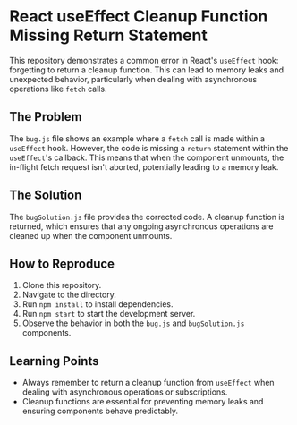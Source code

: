 # React useEffect Cleanup Function Missing Return Statement

This repository demonstrates a common error in React's `useEffect` hook: forgetting to return a cleanup function.  This can lead to memory leaks and unexpected behavior, particularly when dealing with asynchronous operations like `fetch` calls.

## The Problem

The `bug.js` file shows an example where a `fetch` call is made within a `useEffect` hook.  However, the code is missing a `return` statement within the `useEffect`'s callback.  This means that when the component unmounts, the in-flight fetch request isn't aborted, potentially leading to a memory leak.

## The Solution

The `bugSolution.js` file provides the corrected code.  A cleanup function is returned, which ensures that any ongoing asynchronous operations are cleaned up when the component unmounts.

## How to Reproduce

1. Clone this repository.
2. Navigate to the directory.
3. Run `npm install` to install dependencies.
4. Run `npm start` to start the development server.
5. Observe the behavior in both the `bug.js` and `bugSolution.js` components.

## Learning Points

- Always remember to return a cleanup function from `useEffect` when dealing with asynchronous operations or subscriptions.
- Cleanup functions are essential for preventing memory leaks and ensuring components behave predictably.